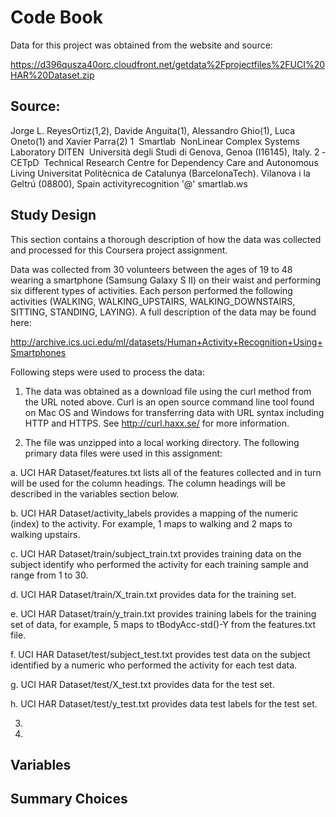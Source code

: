 # Code Book

Data for this project was obtained from the website and source:

https://d396qusza40orc.cloudfront.net/getdata%2Fprojectfiles%2FUCI%20HAR%20Dataset.zip

## Source: 

Jorge L. Reyes­Ortiz(1,2), Davide Anguita(1), Alessandro Ghio(1), Luca Oneto(1) and Xavier Parra(2) 1 ­ Smartlab ­ Non­Linear Complex Systems Laboratory DITEN ­ Università degli Studi di Genova, Genoa (I­16145), Italy. 2 ­ CETpD ­ Technical Research Centre for Dependency Care and Autonomous Living 
Universitat Politècnica de Catalunya (BarcelonaTech). Vilanova i la Geltrú (08800), Spain activityrecognition '@' smartlab.ws 


## Study Design

This section contains a thorough description of how the data was collected and processed for this Coursera project assignment.

Data was collected from 30 volunteers between the ages of 19 to 48 wearing a smartphone (Samsung Galaxy S II) on their waist and performing six different types of  activities. Each person performed the following activities (WALKING, WALKING_UPSTAIRS, WALKING_DOWNSTAIRS, SITTING, STANDING, LAYING). A full description of the data may be found here:

http://archive.ics.uci.edu/ml/datasets/Human+Activity+Recognition+Using+Smartphones 

Following steps were used to process the data: 


1. The data was obtained as a download file using the curl method from the URL noted above. Curl is an open source command line tool found on Mac OS and Windows for transferring data with URL syntax including HTTP and HTTPS. See http://curl.haxx.se/ for more information. 

2. The file was unzipped into a local working directory. The following primary data files were used in this assignment:

a.	UCI HAR Dataset/features.txt lists all of the features collected and in turn will be used for the column headings. The column headings will be described in the variables section below. 

b.	UCI HAR Dataset/activity_labels provides a mapping of the numeric (index) to the activity. For example, 1 maps to walking and 2 maps to walking upstairs.

c.  UCI HAR Dataset/train/subject_train.txt provides training data on the subject identify who performed the activity for each training sample and range from 1 to 30.

d.  UCI HAR Dataset/train/X_train.txt provides data for the training set.

e.  UCI HAR Dataset/train/y_train.txt provides training labels for the training set of data, for example, 5 maps to tBodyAcc-std()-Y from the features.txt file.

f.  UCI HAR Dataset/test/subject_test.txt provides test data on the subject identified by a numeric who performed the activity for each test data.

g.  UCI HAR Dataset/test/X_test.txt provides data for the test set.

h.  UCI HAR Dataset/test/y_test.txt provides data test labels for the test set. 

3. 

3.	


## Variables

## Summary Choices
